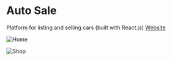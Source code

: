 # Auto Sale
Platform for listing and selling cars (built with React.js)
[Website](https://someautosale.netlify.app/)

![Home](https://user-images.githubusercontent.com/103978864/213964027-f0a660ff-2f7f-46e7-ac9f-182662babf70.png)
<br/>

![Shop](https://user-images.githubusercontent.com/103978864/213964039-160261eb-e5fb-4635-9f82-88a01dfa597f.png)
